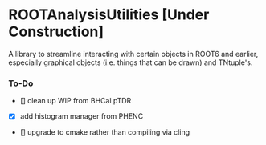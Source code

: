 # ROOTAnalysisUtilities [Under Construction]

A library to streamline interacting with certain objects in ROOT6 and earlier,
especially graphical objects (i.e. things that can be drawn) and TNtuple's.

### To-Do
  - [] clean up WIP from BHCal pTDR
  - [x] add histogram manager from PHENC
  - [] upgrade to cmake rather than compiling via cling
